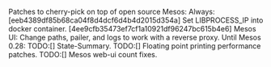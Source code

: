 Patches to cherry-pick on top of open source Mesos:
Always:
[eeb4389df85b68ca04f8d4dcf6d4b4d2015d354a] Set LIBPROCESS_IP into docker container.
[4ee9cfb35473ef7cf1a10921df96247bc615b4e6] Mesos UI: Change paths, pailer, and logs to work with a reverse proxy.
Until Mesos 0.28:
TODO:[] State-Summary.
TODO:[] Floating point printing performance patches.
TODO:[] Mesos web-ui count fixes.
